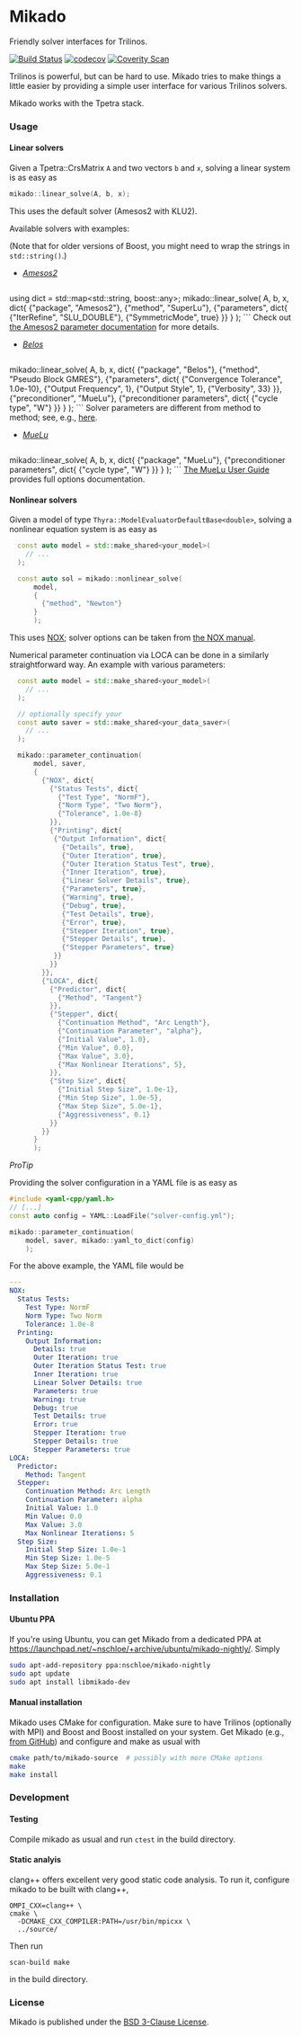 # Mikado

Friendly solver interfaces for Trilinos.

[![Build Status](https://travis-ci.org/nschloe/mikado.svg?branch=master)](https://travis-ci.org/nschloe/mikado)
[![codecov](https://codecov.io/gh/nschloe/mikado/branch/master/graph/badge.svg)](https://codecov.io/gh/nschloe/mikado)
[![Coverity Scan](https://img.shields.io/coverity/scan/9037.svg?maxAge=2592000)](https://scan.coverity.com/projects/nschloe-mikado)


Trilinos is powerful, but can be hard to use. Mikado tries to make things
a little easier by providing a simple user interface for various Trilinos
solvers.

Mikado works with the Tpetra stack.

### Usage

#### Linear solvers

Given a Tpetra::CrsMatrix `A` and two vectors `b` and `x`, solving a
linear system is as easy as
```c++
mikado::linear_solve(A, b, x);
```
This uses the default solver (Amesos2 with KLU2).

Available solvers with examples:

(Note that for older versions of Boost, you might need to wrap the strings in
`std::string()`.)

* [*Amesos2*](https://trilinos.org/packages/amesos2/)
    ```c++
using dict = std::map<std::string, boost::any>;
mikado::linear_solve(
    A, b, x, dict{
      {"package", "Amesos2"},
      {"method", "SuperLu"},
      {"parameters", dict{
        {"IterRefine", "SLU_DOUBLE"},
        {"SymmetricMode", true}
      }}
    }
    );
    ```
    Check out
    [the Amesos2 parameter documentation](https://trilinos.org/docs/dev/packages/amesos2/doc/html/group__amesos2__solver__parameters.html)
    for more details.

* [*Belos*](https://trilinos.org/packages/belos/)
    ```c++
mikado::linear_solve(
    A, b, x, dict{
      {"package", "Belos"},
      {"method", "Pseudo Block GMRES"},
      {"parameters", dict{
        {"Convergence Tolerance", 1.0e-10},
        {"Output Frequency", 1},
        {"Output Style", 1},
        {"Verbosity", 33}
      }},
      {"preconditioner", "MueLu"},
      {"preconditioner parameters", dict{
        {"cycle type", "W"}
      }}
    }
    );
    ```
    Solver parameters are different from method to method; see, e.g.,
    [here](https://trilinos.org/docs/dev/packages/belos/doc/html/classBelos_1_1PseudoBlockGmresSolMgr.html).

* [*MueLu*](https://trilinos.org/packages/muelu/)
    ```c++
mikado::linear_solve(
    A, b, x, dict{
      {"package", "MueLu"},
      {"preconditioner parameters", dict{
        {"cycle type", "W"}
      }}
      }
    );
    ```
    [The MueLu User Guide](https://trilinos.org/wordpress/wp-content/uploads/2015/05/MueLu_Users_Guide_Trilinos12_0.pdf)
    provides full options documentation.


#### Nonlinear solvers

Given a model of type `Thyra::ModelEvaluatorDefaultBase<double>`, solving a
nonlinear equation system is as easy as
```c++
  const auto model = std::make_shared<your_model>(
    // ...
  );

  const auto sol = mikado::nonlinear_solve(
      model,
      {
        {"method", "Newton"}
      }
      );
```
This uses [NOX](https://trilinos.org/packages/nox-and-loca/); solver options
can be taken from
[the NOX manual](https://trilinos.org/docs/dev/packages/nox/doc/html/parameters.html).

Numerical parameter continuation via LOCA can be done in a similarly
straightforward way. An example with various parameters:
```c++
  const auto model = std::make_shared<your_model>(
    // ...
  );

  // optionally specify your 
  const auto saver = std::make_shared<your_data_saver>(
    // ...
  );

  mikado::parameter_continuation(
      model, saver,
      {
        {"NOX", dict{
          {"Status Tests", dict{
            {"Test Type", "NormF"},
            {"Norm Type", "Two Norm"},
            {"Tolerance", 1.0e-8}
          }},
          {"Printing", dict{
           {"Output Information", dict{
             {"Details", true},
             {"Outer Iteration", true},
             {"Outer Iteration Status Test", true},
             {"Inner Iteration", true},
             {"Linear Solver Details", true},
             {"Parameters", true},
             {"Warning", true},
             {"Debug", true},
             {"Test Details", true},
             {"Error", true},
             {"Stepper Iteration", true},
             {"Stepper Details", true},
             {"Stepper Parameters", true}
           }}
          }}
        }},
        {"LOCA", dict{
          {"Predictor", dict{
            {"Method", "Tangent"}
          }},
          {"Stepper", dict{
            {"Continuation Method", "Arc Length"},
            {"Continuation Parameter", "alpha"},
            {"Initial Value", 1.0},
            {"Min Value", 0.0},
            {"Max Value", 3.0},
            {"Max Nonlinear Iterations", 5},
          }},
          {"Step Size", dict{
            {"Initial Step Size", 1.0e-1},
            {"Min Step Size", 1.0e-5},
            {"Max Step Size", 5.0e-1},
            {"Aggressiveness", 0.1}
          }}
        }}
      }
      );
```

_ProTip_

Providing the solver configuration in a YAML file is as easy as
```c++
#include <yaml-cpp/yaml.h>
// [...]
const auto config = YAML::LoadFile("solver-config.yml");

mikado::parameter_continuation(
    model, saver, mikado::yaml_to_dict(config)
    );
```
For the above example, the YAML file would be
```yaml
---
NOX:
  Status Tests:
    Test Type: NormF
    Norm Type: Two Norm
    Tolerance: 1.0e-8
  Printing:
    Output Information:
      Details: true
      Outer Iteration: true
      Outer Iteration Status Test: true
      Inner Iteration: true
      Linear Solver Details: true
      Parameters: true
      Warning: true
      Debug: true
      Test Details: true
      Error: true
      Stepper Iteration: true
      Stepper Details: true
      Stepper Parameters: true
LOCA:
  Predictor:
    Method: Tangent
  Stepper:
    Continuation Method: Arc Length
    Continuation Parameter: alpha
    Initial Value: 1.0
    Min Value: 0.0
    Max Value: 3.0
    Max Nonlinear Iterations: 5
  Step Size:
    Initial Step Size: 1.0e-1
    Min Step Size: 1.0e-5
    Max Step Size: 5.0e-1
    Aggressiveness: 0.1
```

### Installation

#### Ubuntu PPA

If you're using Ubuntu, you can get Mikado from a dedicated PPA at
https://launchpad.net/~nschloe/+archive/ubuntu/mikado-nightly/. Simply
```sh
sudo apt-add-repository ppa:nschloe/mikado-nightly
sudo apt update
sudo apt install libmikado-dev
```

#### Manual installation

Mikado uses CMake for configuration. Make sure to have Trilinos (optionally
with MPI) and Boost and Boost installed on your system. Get Mikado (e.g.,
[from GitHub](https://github.com/nschloe/mikado)) and configure and make as
usual with
```sh
cmake path/to/mikado-source  # possibly with more CMake options
make
make install
```

### Development

#### Testing
Compile mikado as usual and run `ctest` in the build directory.

#### Static analyis
clang++ offers excellent very good static code analysis. To run it, configure
mikado to be built with clang++,
```
OMPI_CXX=clang++ \
cmake \
  -DCMAKE_CXX_COMPILER:PATH=/usr/bin/mpicxx \
  ../source/
```
Then run
```
scan-build make
```
in the build directory.

### License

Mikado is published under the [BSD 3-Clause License](https://opensource.org/licenses/BSD-3-Clause).
